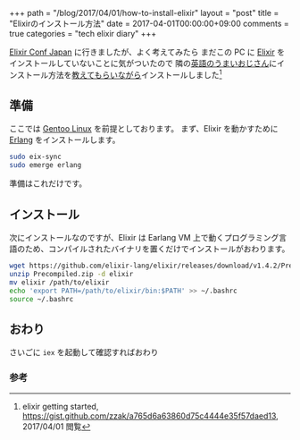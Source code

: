 +++
path = "/blog/2017/04/01/how-to-install-elixir"
layout = "post"
title = "Elixirのインストール方法"
date = 2017-04-01T00:00:00+09:00
comments = true
categories = "tech elixir diary"
+++

[Elixir Conf Japan](http://www.elixirconf.jp/) に行きましたが、よく考えてみたら
まだこの PC に [Elixir](http://elixir-lang.org/) をインストールしていないことに気がついたので
隣の[英語のうまいおじさん](https://twitter.com/zzak_jp)にインストール方法を[教えてもらいながら](https://gist.github.com/katsyoshi/7ac2579bbe903ff65685570fd3873379)インストールしました[^zakk]


## 準備

ここでは [Gentoo Linux](https://gentoo.org/) を前提としております。
まず、Elixir を動かすために [Erlang](https://www.erlang.org) をインストールします。


```bash
sudo eix-sync
sudo emerge erlang
```

準備はこれだけです。

## インストール

次にインストールなのですが、Elixir は Earlang VM 上で動くプログラミング言語のため、コンパイルされたバイナリを置くだけでインストールがおわります。

```bash
wget https://github.com/elixir-lang/elixir/releases/download/v1.4.2/Precompiled.zip
unzip Precompiled.zip -d elixir
mv elixir /path/to/elixir
echo 'export PATH=/path/to/elixir/bin:$PATH' >> ~/.bashrc
source ~/.bashrc
```


## おわり

さいごに `iex` を起動して確認すればおわり


### 参考

[^zakk]: elixir getting started, https://gist.github.com/zzak/a765d6a63860d75c4444e35f57daed13, 2017/04/01 閲覧
